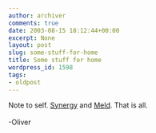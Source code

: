 ```yaml
---
author: archiver
comments: true
date: 2003-08-15 18:12:44+00:00
excerpt: None
layout: post
slug: some-stuff-for-home
title: Some stuff for home
wordpress_id: 1598
tags:
- oldpost
---
```


Note to self. <a href="http://synergy2.sourceforge.net">Synergy</a> and <a href="http://meld.sourceforge.net/">Meld</a>. That is all.<br /><br />-Oliver